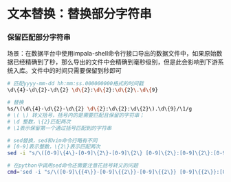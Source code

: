 # 文本替换：替换部分字符串
### 保留匹配部分字符串
场景：在数据平台中使用impala-shell命令行接口导出的数据文件中，如果原始数据已经精确到了秒，那么导出的文件中会精确到毫秒级别，但是此会影响到下游系统入库。文件中的时间只需要保留到秒即可

```bash
# 匹配yyyy-mm-dd hh:mm:ss.000000000格式的时间戳
\d\{4}-\d\{2}-\d\{2} \d\{2}:\d\{2}:\d\{2}\.\d\{9}

# 替换
%s/\(\d\{4}-\d\{2}-\d\{2} \d\{2}:\d\{2}:\d\{2}\).\d\{9}/\1/g
# \( \) 转义括号，括号内的是需要匹配且保留的字符串；
# \d 整数，\{2}匹配两次
# \1表示保留第一个通过括号匹配到的字符串

# sed替换，sed和vim命令行略有不同
# [0-9]表示整数，\{2\}表示匹配两次
sed -i "s/\([0-9]\{4\}-[0-9]\{2\}-[0-9]\{2\} [0-9]\{2\}:[0-9]\{2\}:[0-9]\{2\}\).[0-9]\{9\}/\1/g" /mnt/disk6/ods_data/20211031/ens_f_entry.unl;

# 在python中调用sed命令还需要注意花括号转义的问题
cmd='sed -i "s/\([0-9]\{{4\}}-[0-9]\{{2\}}-[0-9]\{{2\}} [0-9]\{{2\}}:[0-9]\{{2\}}:[0-9]\{{2\}}\).[0-9]\{{9\}}/\\1/g" {filename}'
```